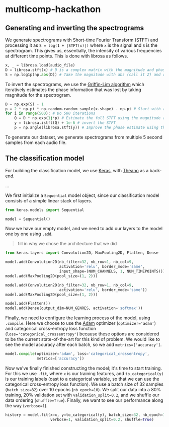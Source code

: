 # multicomp-hackathon

## Generating and inverting the spectrograms

We generate spectrograms with Short-time Fourier Transform (STFT) and processing it as `S = log(1 + |STFT(x)|)` where `x` is the signal and `S` is the spectrogram. This gives us, essentially, the intensity of various frequencies at different time points. This is done with librosa as follows.
```python
x, _ = librosa.load(audio_file)
D = librosa.stft(x) # D is a complex matrix with the magnitude and phase of the fourier transform
S = np.log1p(np.abs(D)) # Take the magnitude with abs (call it Z) and return log(1 + Z) as the spectrogram
```

To invert the spectrograms, we use the [Griffin-Lim algorithm](http://cbcl.mit.edu/publications/ps/signalrec_ICSLP06.pdf) which iteratively estimates the phase information that was lost by taking magnitude for the spectrogram.
```python
D = np.exp(S) - 1
p = 2 * np.pi * np.random.random_sample(x.shape) - np.pi # Start with a random estimate
for i in range(500): # Do 500 iterations
	Q = D * np.exp(1j*p) # Estimate the full STFT using the magnitude and the phase estimate
	y = librosa.istft(Q) + 1e-6 # invert the STFT
	p = np.angle(librosa.stft(y)) # Improve the phase estimate using the new signal
```

To generate our dataset, we generate spectrograms from multiple 5 second samples from each audio file.

## The classification model

For building the classification model, we use [Keras](http://keras.io), with [Theano](http://deeplearning.net/software/theano/) as a back-end.

...

We first initialize a `Sequential` model object, since our classification model consists of a simple linear stack of layers.

```python
from keras.models import Sequential

model = Sequential()
```

Now we have our empty model, and we need to add our layers to the model one by one using `.add`.

> fill in why we chose the architecture that we did

```python
from keras.layers import Convolution2D, MaxPooling2D, Flatten, Dense

model.add(Convolution2D(nb_filter=32, nb_row=1, nb_col=9,
                        activation='relu', border_mode='same',
                        input_shape=(NUM_CHANNELS, 1, NUM_TIMEPOINTS)))
model.add(MaxPooling2D(pool_size=(1, 2)))

model.add(Convolution2D(nb_filter=32, nb_row=1, nb_col=9,
                        activation='relu', border_mode='same'))
model.add(MaxPooling2D(pool_size=(1, 2)))

model.add(Flatten())
model.add(Dense(output_dim=NUM_GENRES, activation='softmax'))
```

Finally, we need to configure the learning process of the model, using `.compile`. Here we choose to use the [Adam](https://arxiv.org/abs/1412.6980) optimizer (`optimizer='adam'`) and categorical cross-entropy loss function (`loss='categorical_crossentropy'`) because these options are considered to be the current state-of-the-art for this kind of problem. We would like to see the model accuracy after each batch, so we add `metrics=['accuracy']`.

```python
model.compile(optimizer='adam', loss='categorical_crossentropy',
              metrics=['accuracy'])
```

Now we've finally finished constructing the model; it's time to start training. For this we use `.fit`, where `x` is our training features, and `to_categorical(y)` is our training labels (cast to a categorical variable, so that we can use the categorical cross-entropy loss function). We use a batch size of 32 samples (`batch_size=32`) over 10 epochs (`nb_epoch=10`). We split our data into a 80% training, 20% validation set with `validation_split=0.2`, and we shuffle our data ordering (`shuffle=True`). Finally, we want to see our performance along the way (`verbose=1`).

```python
history = model.fit(x=x, y=to_categorical(y), batch_size=32, nb_epoch=10,
                    verbose=1, validation_split=0.2, shuffle=True)
```
